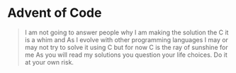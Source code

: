# Advent of Code

> I am not going to answer people why I am 
> making the solution the C it is a whim 
> and As I evolve with other programming languages 
> I may or may not try to solve it using C but for now 
> C is the ray of sunshine for me 
> As you will read my solutions you question your life 
> choices. Do it at your own risk.
